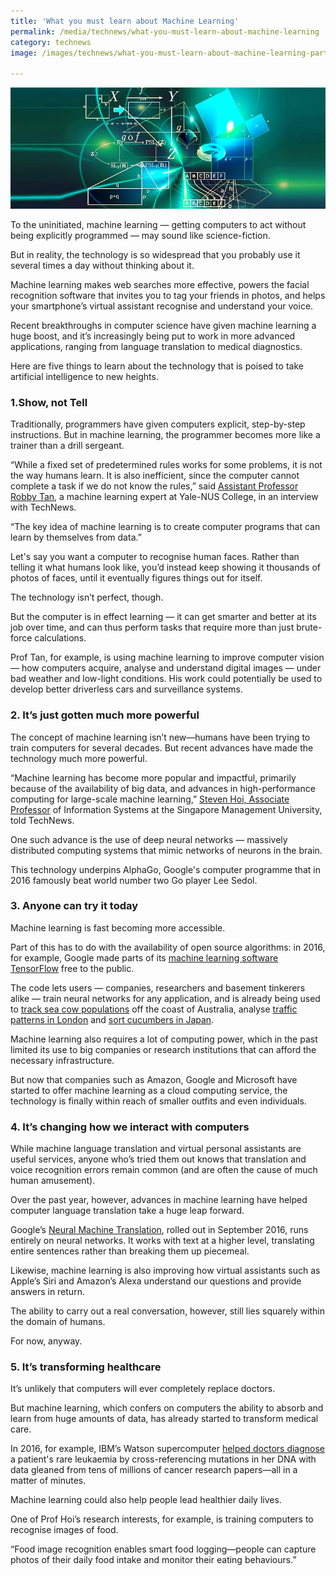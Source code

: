 ```yaml
---
title: 'What you must learn about Machine Learning'
permalink: /media/technews/what-you-must-learn-about-machine-learning
category: technews
image: /images/technews/what-you-must-learn-about-machine-learning-part-1.png

---
```



![what you must learn about machine learning](/images/technews/what-you-must-learn-about-machine-learning-part-1.png)

To the uninitiated, machine learning — getting computers to act without being explicitly programmed — may sound like science-fiction.

But in reality, the technology is so widespread that you probably use it several times a day without thinking about it.

Machine learning makes web searches more effective, powers the facial recognition software that invites you to tag your friends in photos, and helps your smartphone’s virtual assistant recognise and understand your voice.

Recent breakthroughs in computer science have given machine learning a huge boost, and it’s increasingly being put to work in more advanced applications, ranging from language translation to medical diagnostics.

Here are five things to learn about the technology that is poised to take artificial intelligence to new heights.  

### **1.Show, not Tell**
Traditionally, programmers have given computers explicit, step-by-step instructions. But in machine learning, the programmer becomes more like a trainer than a drill sergeant.

“While a fixed set of predetermined rules works for some problems, it is not the way humans learn. It is also inefficient, since the computer cannot complete a task if we do not know the rules,” said [Assistant Professor Robby Tan](https://www.yale-nus.edu.sg/about/faculty/robby-tan/), a machine learning expert at Yale-NUS College, in an interview with TechNews.

“The key idea of machine learning is to create computer programs that can learn by themselves from data.”

Let's say you want a computer to recognise human faces. Rather than telling it what humans look like, you’d instead keep showing it thousands of photos of faces, until it eventually figures things out for itself.

The technology isn’t perfect, though.

But the computer is in effect learning — it can get smarter and better at its job over time, and can thus perform tasks that require more than just brute-force calculations.

Prof Tan, for example, is using machine learning to improve computer vision — how computers acquire, analyse and understand digital images — under bad weather and low-light conditions. His work could potentially be used to develop better driverless cars and surveillance systems.

### **2. It’s just gotten much more powerful**
 The concept of machine learning isn’t new—humans have been trying to train computers for several decades. But recent advances have made the technology much more powerful.
 
“Machine learning has become more popular and impactful, primarily because of the availability of big data, and advances in high-performance computing for large-scale machine learning,” [Steven Hoi, Associate Professor](https://www.smu.edu.sg/faculty/profile/110831/Steven-HOI) of Information Systems at the Singapore Management University, told TechNews.  

One such advance is the use of deep neural networks — massively distributed computing systems that mimic networks of neurons in the brain.

This technology underpins AlphaGo, Google's computer programme that in 2016 famously beat world number two Go player Lee Sedol.  

### **3. Anyone can try it today**
Machine learning is fast becoming more accessible.

Part of this has to do with the availability of open source algorithms: in 2016, for example, Google made parts of its [machine learning software TensorFlow](https://www.tensorflow.org/) free to the public.

The code lets users — companies, researchers and basement tinkerers alike — train neural networks for any application, and is already being used to [track sea cow populations](https://blog.google/technology/ai/could-machine-learning-save-sea-cow/) off the coast of Australia, analyse [traffic patterns in London](https://cloud.google.com/blog/products/gcp/real-time-data-visualization-and-machine-learning-for-london-traffic-analysis) and [sort cucumbers in Japan](https://cloud.google.com/blog/products/gcp/how-a-japanese-cucumber-farmer-is-using-deep-learning-and-tensorflow).

Machine learning also requires a lot of computing power, which in the past limited its use to big companies or research institutions that can afford the necessary infrastructure.

But now that companies such as Amazon, Google and Microsoft have started to offer machine learning as a cloud computing service, the technology is finally within reach of smaller outfits and even individuals.

### **4. It’s changing how we interact with computers**
While machine language translation and virtual personal assistants are useful services, anyone who’s tried them out knows that translation and voice recognition errors remain common (and are often the cause of much human amusement).

Over the past year, however, advances in machine learning have helped computer language translation take a huge leap forward.

Google’s [Neural Machine Translation](https://techcrunch.com/2016/09/27/google-unleashes-deep-learning-tech-on-language-with-neural-machine-translation/), rolled out in September 2016, runs entirely on neural networks. It works with text at a higher level, translating entire sentences rather than breaking them up piecemeal.

Likewise, machine learning is also improving how virtual assistants such as Apple’s Siri and Amazon’s Alexa understand our questions and provide answers in return.

The ability to carry out a real conversation, however, still lies squarely within the domain of humans.

For now, anyway.

### **5. It’s transforming healthcare**
It’s unlikely that computers will ever completely replace doctors.

But machine learning, which confers on computers the ability to absorb and learn from huge amounts of data, has already started to transform medical care.

In 2016, for example, IBM’s Watson supercomputer [helped doctors diagnose](https://www.asianscientist.com/2016/08/topnews/ibm-watson-rare-leukemia-university-tokyo-artificial-intelligence/) a patient's rare leukaemia by cross-referencing mutations in her DNA with data gleaned from tens of millions of cancer research papers—all in a matter of minutes.

Machine learning could also help people lead healthier daily lives.

One of Prof Hoi’s research interests, for example, is training computers to recognise images of food.

“Food image recognition enables smart food logging—people can capture photos of their daily food intake and monitor their eating behaviours.”
